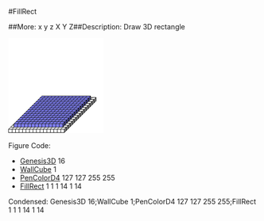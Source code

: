 #FillRect

##More: x y z X Y Z##Description: Draw 3D rectangle <x1> <y1> <z1> <x2> <y2> <z2>

![](FillRect.png)

Figure Code:
- [Genesis3D](Genesis3D.md) 16
- [WallCube](WallCube.md) 1
- [PenColorD4](PenColorD4.md) 127 127 255 255
- [FillRect](FillRect.md) 1 1 1 14 1 14

Condensed: Genesis3D 16;WallCube 1;PenColorD4 127 127 255 255;FillRect 1 1 1 14 1 14

